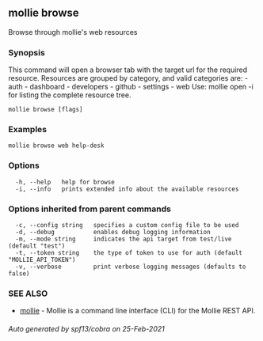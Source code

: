 ## mollie browse

Browse through mollie's web resources

### Synopsis

This command will open a browser tab with the target url for the required resource.
			Resources are grouped by category, and valid categories are:
			- auth
			- dashboard
			- developers
			- github
			- settings
			- web
			Use: mollie open -i for listing the complete resource tree.

```
mollie browse [flags]
```

### Examples

```
mollie browse web help-desk
```

### Options

```
  -h, --help   help for browse
  -i, --info   prints extended info about the available resources
```

### Options inherited from parent commands

```
  -c, --config string   specifies a custom config file to be used
  -d, --debug           enables debug logging information
  -m, --mode string     indicates the api target from test/live (default "test")
  -t, --token string    the type of token to use for auth (default "MOLLIE_API_TOKEN")
  -v, --verbose         print verbose logging messages (defaults to false)
```

### SEE ALSO

* [mollie](mollie.md)	 - Mollie is a command line interface (CLI) for the Mollie REST API.

###### Auto generated by spf13/cobra on 25-Feb-2021
